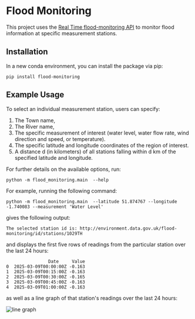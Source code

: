 # Flood Monitoring
This project uses the [Real Time flood-monitoring API](https://environment.data.gov.uk/flood-monitoring/doc/reference) 
to monitor flood information at specific measurement stations.

## Installation
In a new conda environment, you can install the package via pip:

```pip install flood-monitoring```

## Example Usage
To select an individual measurement station, users can specify:
1. The Town name, 
2. The River name, 
3. The specific measurement of interest (water level, water flow rate, wind direction and speed, or temperature).
4. The specific latitude and longitude coordinates of the region of interest. 
5. A distance d (in kilometers) of all stations falling within d km of the specified latitude and longitude. 

For further details on the available options, run:

```python -m flood_monitoring.main  --help```

For example, running the following command: 

```python -m flood_monitoring.main  --latitude 51.874767 --longitude -1.740083 --measurement 'Water Level'``` 

gives the following output:

```The selected station id is: http://environment.data.gov.uk/flood-monitoring/id/stations/1029TH```

and displays the first five rows of readings from the particular station over the last 24 hours:

```
                Date     Value
0  2025-03-09T00:00:00Z -0.163
1  2025-03-09T00:15:00Z -0.163
2  2025-03-09T00:30:00Z -0.165
3  2025-03-09T00:45:00Z -0.163
4  2025-03-09T01:00:00Z -0.163
```

as well as a line graph of that station's readings over the last 24 hours:

![line graph](examples/example_line_graph.png)
